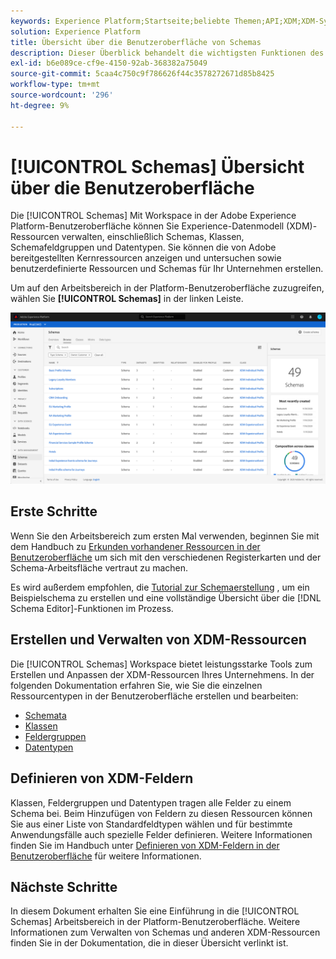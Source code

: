 ```yaml
---
keywords: Experience Platform;Startseite;beliebte Themen;API;XDM;XDM-System;Experience-Datenmodell;Datenmodell;ui;Workspace
solution: Experience Platform
title: Übersicht über die Benutzeroberfläche von Schemas
description: Dieser Überblick behandelt die wichtigsten Funktionen des Arbeitsbereichs "Schemas"in Experience Platform.
exl-id: b6e089ce-cf9e-4150-92ab-368382a75049
source-git-commit: 5caa4c750c9f786626f44c3578272671d85b8425
workflow-type: tm+mt
source-wordcount: '296'
ht-degree: 9%

---
```


# [!UICONTROL Schemas] Übersicht über die Benutzeroberfläche

Die [!UICONTROL Schemas] Mit Workspace in der Adobe Experience Platform-Benutzeroberfläche können Sie Experience-Datenmodell (XDM)-Ressourcen verwalten, einschließlich Schemas, Klassen, Schemafeldgruppen und Datentypen. Sie können die von Adobe bereitgestellten Kernressourcen anzeigen und untersuchen sowie benutzerdefinierte Ressourcen und Schemas für Ihr Unternehmen erstellen.

Um auf den Arbeitsbereich in der Platform-Benutzeroberfläche zuzugreifen, wählen Sie **[!UICONTROL Schemas]** in der linken Leiste.

![](../images/ui/overview/schemas-tab.png)

## Erste Schritte

Wenn Sie den Arbeitsbereich zum ersten Mal verwenden, beginnen Sie mit dem Handbuch zu [Erkunden vorhandener Ressourcen in der Benutzeroberfläche](./explore.md) um sich mit den verschiedenen Registerkarten und der Schema-Arbeitsfläche vertraut zu machen.

Es wird außerdem empfohlen, die [Tutorial zur Schemaerstellung](../tutorials/create-schema-ui.md) , um ein Beispielschema zu erstellen und eine vollständige Übersicht über die [!DNL Schema Editor]-Funktionen im Prozess.

## Erstellen und Verwalten von XDM-Ressourcen

Die [!UICONTROL Schemas] Workspace bietet leistungsstarke Tools zum Erstellen und Anpassen der XDM-Ressourcen Ihres Unternehmens. In der folgenden Dokumentation erfahren Sie, wie Sie die einzelnen Ressourcentypen in der Benutzeroberfläche erstellen und bearbeiten:

* [Schemata](./resources/schemas.md)
* [Klassen](./resources/classes.md)
* [Feldergruppen](./resources/field-groups.md)
* [Datentypen](./resources/data-types.md)

## Definieren von XDM-Feldern

Klassen, Feldergruppen und Datentypen tragen alle Felder zu einem Schema bei. Beim Hinzufügen von Feldern zu diesen Ressourcen können Sie aus einer Liste von Standardfeldtypen wählen und für bestimmte Anwendungsfälle auch spezielle Felder definieren. Weitere Informationen finden Sie im Handbuch unter [Definieren von XDM-Feldern in der Benutzeroberfläche](./fields/overview.md) für weitere Informationen.

## Nächste Schritte

In diesem Dokument erhalten Sie eine Einführung in die [!UICONTROL Schemas] Arbeitsbereich in der Platform-Benutzeroberfläche. Weitere Informationen zum Verwalten von Schemas und anderen XDM-Ressourcen finden Sie in der Dokumentation, die in dieser Übersicht verlinkt ist.
